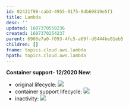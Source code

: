 ```yaml
---
id: 02421f98-cab3-4955-9175-9db60819e5f1
title: Lambda
desc: ''
updated: 1607370550236
created: 1607370254237
parent: 6966e7a0-f093-4fc5-a69f-d0444be01eb5
children: []
fname: topics.cloud.aws.lambda
hpath: topics.cloud.aws.lambda
---
```

**Container support- 12/2020 New**:

- original lifecycle:
    ![](/dendron-notes/assets/images/2020-12-07-14-45-11.png)
- container support lifecycle: 
    ![](/dendron-notes/assets/images/2020-12-07-14-44-26.png)
- inactivity:
    ![](/dendron-notes/assets/images/2020-12-07-14-46-15.png)

